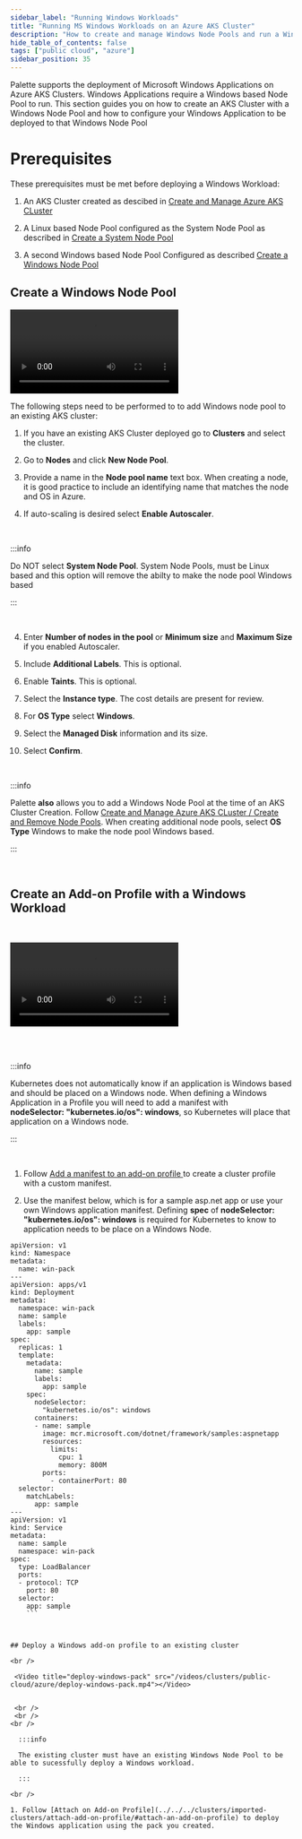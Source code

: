 ```yaml
---
sidebar_label: "Running Windows Workloads"
title: "Running MS Windows Workloads on an Azure AKS Cluster"
description: "How to create and manage Windows Node Pools and run a Windows based application"
hide_table_of_contents: false
tags: ["public cloud", "azure"]
sidebar_position: 35
---
```



Palette supports the deployment of Microsoft Windows Applications on Azure AKS Clusters. Windows Applications require a Windows based Node Pool to run.  This section guides you on how to create an AKS Cluster with a Windows Node Pool and how to configure your Windows Application to be deployed to that Windows Node Pool


# Prerequisites

These prerequisites must be met before deploying a Windows Workload:

1. An AKS Cluster created as descibed in [Create and Manage Azure AKS CLuster](./aks.md) 

2. A Linux based Node Pool configured as the System Node Pool as described in [Create a System Node Pool](./aks#create-a-system-node-pool)

3. A second Windows based Node Pool Configured as described [Create a Windows Node Pool](#create-a-windows-node-pool)


## Create a Windows Node Pool 

 <Video title="add-windows-node-pool" src="/videos/clusters/public-cloud/azure/add-windows-node-pool.mp4"></Video>

The following steps need to be performed to to add Windows node pool to an existing AKS cluster:

1. If you have an existing AKS Cluster deployed go to **Clusters** and select the cluster.

2. Go to **Nodes** and click **New Node Pool**.

3. Provide a name in the **Node pool name** text box. When creating a node, it is good practice to include an identifying name that matches the node and OS in Azure. 


3. If auto-scaling is desired select **Enable Autoscaler**.

<br />

  :::info

  Do NOT select **System Node Pool**.  System Node Pools, must be Linux based and this option will remove the abilty to make the node pool Windows based 

  :::

  <br />

4. Enter **Number of nodes in the pool** or **Minimum size** and **Maximum Size** if you enabled Autoscaler.


5. Include **Additional Labels**. This is optional.

6. Enable **Taints**.  This is optional.


7. Select the **Instance type**. The cost details are present for review.

8. For **OS Type** select **Windows**.

9. Select the **Managed Disk** information and its size.

10. Select **Confirm**.

<br />

  :::info

  Palette **also** allows you to add a Windows Node Pool at the time of an AKS Cluster Creation. Follow [Create and Manage Azure AKS CLuster / Create and Remove Node Pools](./aks#create-and-remove-node-pools).  When creating additional node pools, select **OS Type** Windows to make the node pool Windows based.

  :::

<br />

## Create an Add-on Profile with a Windows Workload

<br />

 <Video title="add-win-profile" src="/videos/clusters/public-cloud/azure/add-win-profile.mp4"></Video>

 <br />
 <br />

  :::info

 Kubernetes does not automatically know if an application is Windows based and should be placed on a Windows node. When defining a Windows Application in a Profile you will need to add a manifest with  
      **nodeSelector:
        "kubernetes.io/os": windows**, so Kubernetes will place that application on a Windows node.

  :::

<br />

1. Follow [Add a manifest to an add-on profile ](../../../profiles/cluster-profiles/create-cluster-profiles/create-addon-profile/create-manifest-addon/#add-manifest-to-add-on-profile) to create a cluster profile with a custom manifest.


2. Use the manifest below, which is for a sample asp.net app or use your own Windows application manifest.  Defining **spec** of **nodeSelector:
        "kubernetes.io/os": windows** is required for Kubernetes to know to application needs to be place on a Windows Node.

```
apiVersion: v1
kind: Namespace
metadata:
  name: win-pack
---
apiVersion: apps/v1
kind: Deployment
metadata:
  namespace: win-pack
  name: sample
  labels:
    app: sample
spec:
  replicas: 1
  template:
    metadata:
      name: sample
      labels:
        app: sample
    spec:
      nodeSelector:
        "kubernetes.io/os": windows
      containers:
      - name: sample
        image: mcr.microsoft.com/dotnet/framework/samples:aspnetapp
        resources:
          limits:
            cpu: 1
            memory: 800M
        ports:
          - containerPort: 80
  selector:
    matchLabels:
      app: sample
---
apiVersion: v1
kind: Service
metadata:
  name: sample
  namespace: win-pack
spec:
  type: LoadBalancer
  ports:
  - protocol: TCP
    port: 80
  selector:
    app: sample
    ```

 

## Deploy a Windows add-on profile to an existing cluster

<br />

 <Video title="deploy-windows-pack" src="/videos/clusters/public-cloud/azure/deploy-windows-pack.mp4"></Video>


 <br />
 <br />
<br />

  :::info

  The existing cluster must have an existing Windows Node Pool to be able to sucessfully deploy a Windows workload.

  :::

<br />

1. Follow [Attach on Add-on Profile](../../../clusters/imported-clusters/attach-add-on-profile/#attach-an-add-on-profile) to deploy the Windows application using the pack you created.
